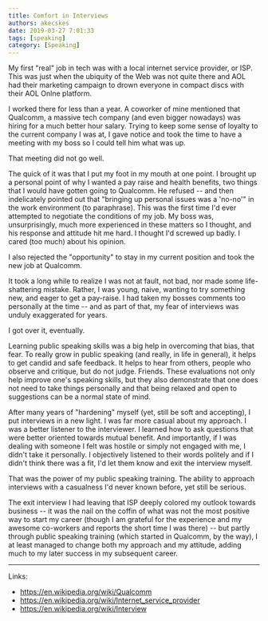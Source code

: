 ```yaml
---
title: Comfort in Interviews
authors: akecskes
date: 2019-03-27 7:01:33
tags: [speaking]
category: [Speaking]
---
```


<p>My first "real" job in tech was with a local internet service provider, or ISP. This was just when the ubiquity of the Web was not quite there and AOL had their marketing campaign to drown everyone in compact discs with their AOL Onlne platform.</p>
<p>I worked there for less than a year. A coworker of mine mentioned that Qualcomm, a massive tech company (and even bigger nowadays) was hiring for a much better hour salary. Trying to keep some sense of loyalty to the current company I was at, I gave notice and took the time to have a meeting with my boss so I could tell him what was up.</p>
<p>That meeting did not go well.</p>

<!--truncate-->

<p>The quick of it was that I put my foot in my mouth at one point. I brought up a personal point of why I wanted a pay raise and health benefits, two things that I would have gotten going to Qualcomm. He refused -- and then indelicately pointed out that "bringing up personal issues was a 'no-no'" in the work environment (to paraphrase). This was the first time I'd ever attempted to negotiate the conditions of my job. My boss was, unsurprisingly, much more experienced in these matters so I thought, and his response and attitude hit me hard. I thought I'd screwed up badly. I cared (too much) about his opinion. </p>
<p>I also rejected the "opportunity" to stay in my current position and took the new job at Qualcomm.</p>
<p>It took a long while to realize I was not at fault, not bad, nor made some life-shattering mistake. Rather, I was young, naive, wanting to try something new, and eager to get a pay-raise. I had taken my bosses comments too personally at the time -- and as part of that, my fear of interviews was unduly exaggerated for years.</p>
<p>I got over it, eventually.</p>
<p>Learning public speaking skills was a big help in overcoming that bias, that fear. To really grow in public speaking (and really, in life in general), it helps to get candid and safe feedback. It helps to hear from others, people who observe and critique, but do not judge. Friends. These evaluations not only help improve one's speaking skills, but they also demonstrate that one does not need to take things personally and that being relaxed and open to suggestions can be a normal state of mind.</p>
<p>After many years of "hardening" myself (yet, still be soft and accepting), I put interviews in a new light. I was far more casual about my approach. I was a better listener to the interviewer. I learned how to ask questions that were better oriented towards mutual benefit. And importantly, if I was dealing with someone I felt was hostile or simply not engaged with me, I didn't take it personally. I objectively listened to their words politely and if I didn't think there was a fit, I'd let them know and exit the interview myself.</p>
<p>That was the power of my public speaking training. The ability to approach interviews with a casualness I'd never known before, yet still be serious.</p>
<p>The exit interview I had leaving that ISP deeply colored my outlook towards business -- it was the nail on the coffin of what was not the most positive way to start my career (though I am grateful for the experience and my awesome co-workers and reports the short time I was there) -- but partly through public speaking training (which started in Qualcomm, by the way), I at least managed to change both my approach and my attitude, adding much to my later success in my subsequent career.</p>
<hr />
<p>Links:</p>
<ul>
<li><a href="https://en.wikipedia.org/wiki/Qualcomm">https://en.wikipedia.org/wiki/Qualcomm</a></li>
<li><a href="https://en.wikipedia.org/wiki/Internet_service_provider">https://en.wikipedia.org/wiki/Internet_service_provider</a></li>
<li><a href="https://en.wikipedia.org/wiki/Interview">https://en.wikipedia.org/wiki/Interview</a></li>
</ul>